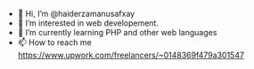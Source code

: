 - 👋 Hi, I’m @haiderzamanusafxay
- 👀 I’m interested in web developement.
- 🌱 I’m currently learning PHP and other web languages
- 📫 How to reach me https://www.upwork.com/freelancers/~0148369f479a301547

<!---
haiderzamanusafxay/haiderzamanusafxay is a ✨ special ✨ repository because its `README.md` (this file) appears on your GitHub profile.
You can click the Preview link to take a look at your changes.
--->
